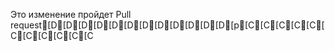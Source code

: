 Это изменение пройдет Pull request[D[D[D[D[D[D[D[D[D[D[D[D[p[C[C[C[C[C[C[C[C[C[C[C
